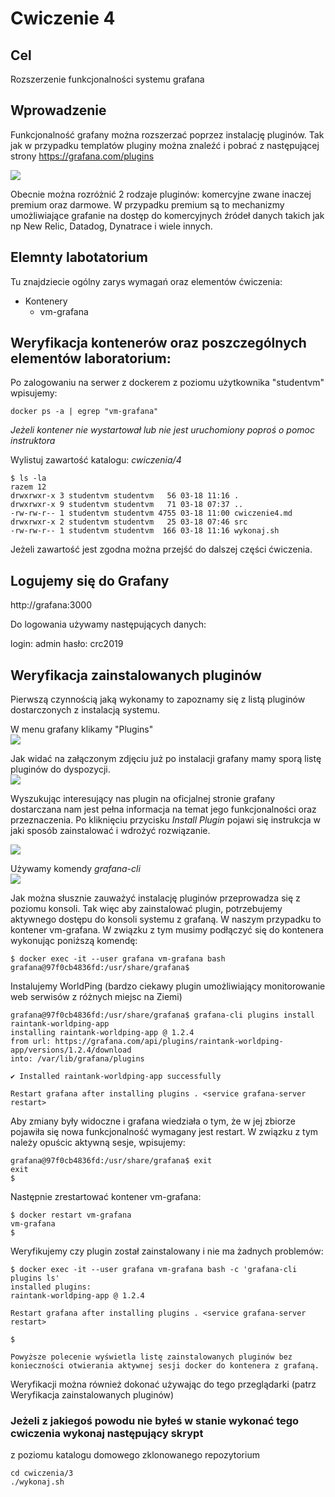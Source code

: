 # Cwiczenie 4

## Cel
Rozszerzenie funkcjonalności systemu grafana

## Wprowadzenie
Funkcjonalność grafany można rozszerzać poprzez instalację pluginów.
Tak jak w przypadku templatów pluginy można znaleźć i pobrać z następującej strony https://grafana.com/plugins


![](src/pluginy.png "")

Obecnie można rozróżnić 2 rodzaje pluginów: komercyjne zwane inaczej premium oraz darmowe. W przypadku premium są to mechanizmy umożliwiające grafanie na dostęp do komercyjnych źródeł danych takich jak np New Relic, Datadog, Dynatrace i wiele innych.



## Elemnty labotatorium

Tu znajdziecie ogólny zarys wymagań oraz elementów ćwiczenia:

+ Kontenery
  * vm-grafana


## Weryfikacja kontenerów oraz poszczególnych elementów laboratorium:

Po zalogowaniu na serwer z dockerem z poziomu użytkownika "studentvm" wpisujemy:
```
docker ps -a | egrep "vm-grafana"
```

*Jeżeli kontener nie wystartował lub nie jest uruchomiony poproś o pomoc instruktora*

Wylistuj zawartość katalogu: *cwiczenia/4*

```
$ ls -la
razem 12
drwxrwxr-x 3 studentvm studentvm   56 03-18 11:16 .
drwxrwxr-x 9 studentvm studentvm   71 03-18 07:37 ..
-rw-rw-r-- 1 studentvm studentvm 4755 03-18 11:00 cwiczenie4.md
drwxrwxr-x 2 studentvm studentvm   25 03-18 07:46 src
-rw-rw-r-- 1 studentvm studentvm  166 03-18 11:16 wykonaj.sh

```


Jeżeli zawartość jest zgodna można przejść do dalszej części ćwiczenia.


## Logujemy się do Grafany

http://grafana:3000

Do logowania używamy następujących danych:

login: admin
hasło: crc2019

## Weryfikacja zainstalowanych pluginów
Pierwszą czynnością jaką wykonamy to zapoznamy się z listą pluginów dostarczonych z instalacją systemu.

W menu grafany klikamy "Plugins"<br/>
![](src/pluginy-01.jpg "")

Jak widać na załączonym zdjęciu już po instalacji grafany mamy sporą listę pluginów do dyspozycji.<br/>
![](src/pluginy-02.jpg "")

Wyszukując interesujący nas plugin na oficjalnej stronie grafany dostarczana nam jest pełna informacja na temat jego funkcjonalności oraz przeznaczenia. Po kliknięciu przycisku *Install Plugin* pojawi się instrukcja w jaki sposób zainstalować i wdrożyć rozwiązanie.

![](src/pluginy-03.jpg "")

Używamy komendy *grafana-cli*<br/>
![](src/pluginy-04.jpg "")

Jak można słusznie zauważyć instalację pluginów przeprowadza się z poziomu konsoli. Tak więc aby zainstalować plugin, potrzebujemy aktywnego dostępu do konsoli systemu z grafaną. W naszym przypadku to kontener vm-grafana. W związku z tym musimy podłączyć się do kontenera wykonując poniższą komendę:

```
$ docker exec -it --user grafana vm-grafana bash
grafana@97f0cb4836fd:/usr/share/grafana$
```

Instalujemy WorldPing (bardzo ciekawy plugin umożliwiający monitorowanie web serwisów z różnych miejsc na Ziemi)

```
grafana@97f0cb4836fd:/usr/share/grafana$ grafana-cli plugins install raintank-worldping-app
installing raintank-worldping-app @ 1.2.4
from url: https://grafana.com/api/plugins/raintank-worldping-app/versions/1.2.4/download
into: /var/lib/grafana/plugins

✔ Installed raintank-worldping-app successfully

Restart grafana after installing plugins . <service grafana-server restart>
```

Aby zmiany były widoczne i grafana wiedziała o tym, że w jej zbiorze pojawiła się nowa funkcjonalność wymagany jest restart. W związku z tym należy opuścic aktywną sesje, wpisujemy:

```
grafana@97f0cb4836fd:/usr/share/grafana$ exit
exit
$
```

Następnie zrestartować kontener vm-grafana:

```
$ docker restart vm-grafana
vm-grafana
$
```

Weryfikujemy czy plugin został zainstalowany i nie ma żadnych problemów:

```
$ docker exec -it --user grafana vm-grafana bash -c 'grafana-cli plugins ls'
installed plugins:
raintank-worldping-app @ 1.2.4

Restart grafana after installing plugins . <service grafana-server restart>

$
```

`Powyższe polecenie wyświetla listę zainstalowanych pluginów bez konieczności otwierania aktywnej sesji docker do kontenera z grafaną.`

Weryfikacji można również dokonać używając do tego przeglądarki (patrz Weryfikacja zainstalowanych pluginów)

### Jeżeli z jakiegoś powodu nie byłeś w stanie wykonać tego cwiczenia wykonaj następujący skrypt

z poziomu katalogu domowego zklonowanego repozytorium
```
cd cwiczenia/3
./wykonaj.sh
```
